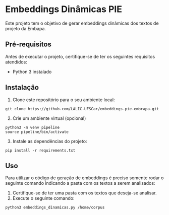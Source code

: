# Embeddings Dinâmicas PIE
Este projeto tem o objetivo de gerar embeddings dinâmicas dos textos de projeto da Embapa.

## Pré-requisitos
Antes de executar o projeto, certifique-se de ter os seguintes requisitos atendidos:

- Python 3 instalado

## Instalação
1. Clone este repositório para o seu ambiente local:

``` shell
git clone https://github.com/LALIC-UFSCar/embeddings-pie-embrapa.git
```

2. Crie um ambiente virtual (opcional)

``` shell
python3 -m venv pipeline
source pipeline/bin/activate
```

3. Instale as dependências do projeto:

``` shell
pip install -r requirements.txt
```

## Uso
Para utilizar o código de geração de embeddings é preciso somente rodar o seguinte comando indicando a pasta com os textos a serem analisados:
1. Certifique-se de ter uma pasta com os textos que deseja-se analisar.
2. Execute o seguinte comando:

``` shell
python3 embeddings_dinamicas.py /home/corpus
```